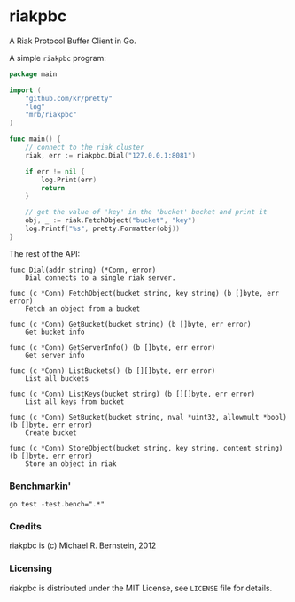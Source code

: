 riakpbc
=======

A Riak Protocol Buffer Client in Go.

A simple `riakpbc` program:

```go
package main

import (
	"github.com/kr/pretty"
	"log"
	"mrb/riakpbc"
)

func main() {
	// connect to the riak cluster
	riak, err := riakpbc.Dial("127.0.0.1:8081")

	if err != nil {
		log.Print(err)
		return
	}

	// get the value of 'key' in the 'bucket' bucket and print it
	obj, _ := riak.FetchObject("bucket", "key")
	log.Printf("%s", pretty.Formatter(obj))
}
```

The rest of the API:

```
func Dial(addr string) (*Conn, error)
    Dial connects to a single riak server.

func (c *Conn) FetchObject(bucket string, key string) (b []byte, err error)
    Fetch an object from a bucket

func (c *Conn) GetBucket(bucket string) (b []byte, err error)
    Get bucket info

func (c *Conn) GetServerInfo() (b []byte, err error)
    Get server info

func (c *Conn) ListBuckets() (b [][]byte, err error)
    List all buckets

func (c *Conn) ListKeys(bucket string) (b [][]byte, err error)
    List all keys from bucket

func (c *Conn) SetBucket(bucket string, nval *uint32, allowmult *bool) (b []byte, err error)
    Create bucket

func (c *Conn) StoreObject(bucket string, key string, content string) (b []byte, err error)
    Store an object in riak
```

### Benchmarkin'

`go test -test.bench=".*"`

### Credits

riakpbc is (c) Michael R. Bernstein, 2012

### Licensing

riakpbc is distributed under the MIT License, see `LICENSE` file for details.
